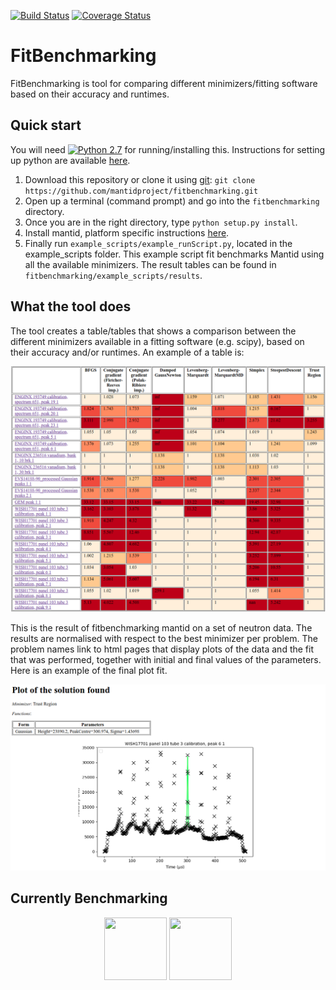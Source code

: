 [![Build Status](https://travis-ci.com/mantidproject/fitbenchmarking.svg?branch=master)](https://travis-ci.com/mantidproject/fitbenchmarking) [![Coverage Status](https://coveralls.io/repos/github/mantidproject/fitbenchmarking/badge.svg?branch=master)](https://coveralls.io/github/mantidproject/fitbenchmarking?branch=master)

# FitBenchmarking
FitBenchmarking is tool for comparing different minimizers/fitting software based on their accuracy and runtimes.


## Quick start
You will need  [![Python 2.7](https://img.shields.io/badge/python-2.7-blue.svg)](https://www.python.org/downloads/release/python-2715/)  for running/installing this. Instructions for setting up python are available [here](https://github.com/mantidproject/fitbenchmarking/wiki/Setting-up-Python).

1. Download this repository or clone it using [git](https://git-scm.com/):
`git clone https://github.com/mantidproject/fitbenchmarking.git`
2. Open up a terminal (command prompt) and go into the `fitbenchmarking` directory.
3. Once you are in the right directory, type `python setup.py install`.
4. Install mantid, platform specific instructions [here](https://github.com/mantidproject/fitbenchmarking/wiki/Installing-Mantid).
5. Finally run `example_scripts/example_runScript.py`, located in the example_scripts folder. This example script fit benchmarks Mantid using all the available minimizers. The result tables can be found in `fitbenchmarking/example_scripts/results`.

## What the tool does
The tool creates a table/tables that shows a comparison between the different minimizers available in a fitting software (e.g. scipy), based on their accuracy and/or runtimes.
An example of a table is:

![Example Table](docs/example_table.png)

This is the result of fitbenchmarking mantid on a set of neutron data. The results are normalised with respect to the best minimizer per problem. The problem names link to html pages that display plots of the data and the fit that was performed, together with initial and final values of the parameters. Here is an example of the final plot fit.

![Example Plot](docs/example_plot.png)

## Currently Benchmarking
<div style="text-align: center">
<a href="http://www.mantidproject.org/Main_Page">
<img width="100" height="100" src="https://avatars0.githubusercontent.com/u/671496?s=400&v=4"></a>
<a href="https://www.scipy.org/">
<img width="100" height="100" src="http://gracca.github.io/images/python-scipy.png">
</a>
</div>
